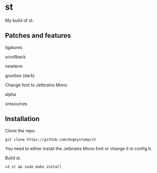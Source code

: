 # st
My build of st.
## Patches and features
ligatures

scrollback

newterm

gruvbox (dark)

Change font to Jetbrains Mono

alpha

xresources
## Installation
Clone the repo.

`git clone https://github.com/dogeystamp/st`

You need to either install the Jetbrains Mono font or change it in config.h.

Build st.

`cd st && sudo make install`
